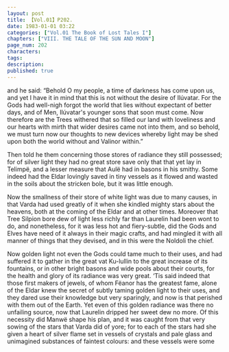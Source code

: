 ```yaml
---
layout: post
title: 【Vol.01】P202.
date: 1983-01-01 03:22
categories: ["Vol.01 The Book of Lost Tales I"]
chapters: ["VIII. THE TALE OF THE SUN AND MOON"]
page_num: 202
characters: 
tags: 
description: 
published: true
---
```


<p style="text-indent: 0;">
and he said: “Behold O my people, a time of darkness has come upon us, and yet I have it in mind that this is not without the desire of Ilúvatar. For the Gods had well-nigh forgot the world that lies without expectant of better days, and of Men, Ilúvatar's younger sons that soon must come. Now therefore are the Trees withered that so filled our land with loveliness and our hearts with mirth that wider desires came not into them, and so behold, we must turn now our thoughts to new devices whereby light may be shed upon both the world without and Valinor within.”
</p>

Then told he them concerning those stores of radiance they still possessed; for of silver light they had no great store save only that that yet lay in Telimpë, and a lesser measure that Aulë had in basons in his smithy. Some indeed had the Eldar lovingly saved in tiny vessels as it flowed and wasted in the soils about the stricken bole, but it was little enough.

Now the smallness of their store of white light was due to many causes, in that Varda had used greatly of it when she kindled mighty stars about the heavens, both at the coming of the Eldar and at other times. Moreover that Tree Silpion bore dew of light less richly far than Laurelin had been wont to do, and nonetheless, for it was less hot and fiery-subtle, did the Gods and Elves have need of it always in their magic crafts, and had mingled it with all manner of things that they devised, and in this were the Noldoli the chief.

Now golden light not even the Gods could tame much to their uses, and had suffered it to gather in the great vat Ku-lullin to the great increase of its fountains, or in other bright basons and wide pools about their courts, for the health and glory of its radiance was very great. ‘Tis said indeed that those first makers of jewels, of whom Fëanor has the greatest fame, alone of the Eldar knew the secret of subtly taming golden light to their uses, and they dared use their knowledge but very sparingly, and now is that perished with them out of the Earth. Yet even of this golden radiance was there no unfailing source, now that Laurelin dripped her sweet dew no more. Of this necessity did Manwë shape his plan, and it was caught from that very sowing of the stars that Varda did of yore; for to each of the stars had she given a heart of silver flame set in vessels of crystals and pale glass and unimagined substances of faintest colours: and these vessels were some

